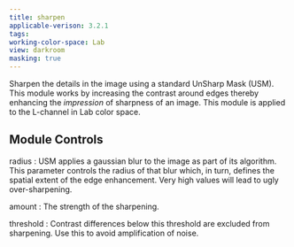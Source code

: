```yaml
---
title: sharpen
applicable-verison: 3.2.1
tags: 
working-color-space: Lab 
view: darkroom
masking: true
---
```


Sharpen the details in the image using a standard UnSharp Mask (USM). This module works by increasing the contrast around edges thereby enhancing the _impression_ of sharpness of an image. This module is applied to the L-channel in Lab color space.


## Module Controls

radius
: USM applies a gaussian blur to the image as part of its algorithm. This parameter controls the radius of that blur which, in turn, defines the spatial extent of the edge enhancement. Very high values will lead to ugly over-sharpening.

amount
: The strength of the sharpening.

threshold
: Contrast differences below this threshold are excluded from sharpening. Use this to avoid amplification of noise.